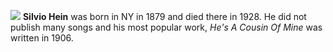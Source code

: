![](/shein.jpg)
**Silvio Hein** was born in NY in 1879 and died there in 1928. He did not publish many songs and his most popular work, *He's A Cousin Of Mine* was written in 1906. 